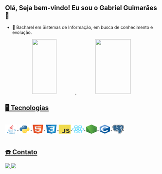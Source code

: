 ## Olá, Seja bem-vindo! Eu sou o Gabriel Guimarães 👋
- 💬 Bacharel em Sistemas de Informação, em busca de conhecimento e evolução.

<div align="center">
  <a href="https://github.com/GabrielMassolari">
  <img width="40%" height="180em" src="https://github-readme-stats.vercel.app/api?username=GabrielMassolari&show_icons=true&theme=dark&include_all_commits=true&count_private=true"/>
  <img width="48%" height="180em" src="https://github-readme-stats.vercel.app/api/top-langs/?username=GabrielMassolari&layout=compact&langs_count=7&theme=dark"/>
</div>

## :desktop_computer: Tecnologias
  
<div style="display: inline_block"><br>
  <img align="center" alt="Java-icon" height="30" width="40" src="https://raw.githubusercontent.com/devicons/devicon/master/icons/java/java-original.svg">
  <img align="center" alt="Python-icon" height="30" width="40" src="https://raw.githubusercontent.com/devicons/devicon/master/icons/python/python-original.svg">
  <img align="center" alt="Html-icon" height="30" width="40" src="https://raw.githubusercontent.com/devicons/devicon/master/icons/html5/html5-original.svg">
  <img align="center" alt="Css-icon" height="30" width="40" src="https://raw.githubusercontent.com/devicons/devicon/master/icons/css3/css3-original.svg">
  <img align="center" alt="Javascript-icon" height="30" width="40" src="https://raw.githubusercontent.com/devicons/devicon/master/icons/javascript/javascript-original.svg">
  <img align="center" alt="React-icon" height="30" width="40" src="https://raw.githubusercontent.com/devicons/devicon/master/icons/react/react-original.svg">
  <img align="center" alt="Node-js" height="30" width="40" src="https://raw.githubusercontent.com/devicons/devicon/master/icons/nodejs/nodejs-original.svg">
  <img align="center" alt="C-icon" height="30" width="40" src="https://raw.githubusercontent.com/devicons/devicon/master/icons/c/c-original.svg">
  <img align="center" alt="Postgresql-icon" height="30" width="40" src="https://raw.githubusercontent.com/devicons/devicon/master/icons/postgresql/postgresql-original.svg">
</div>

<br/>
  
## 	:phone: Contato
  
<div> 
  <a href = "mailto:gabrielmassolari@gmail.com"><img src="https://img.shields.io/badge/-Gmail-%23333?style=for-the-badge&logo=gmail&logoColor=white" target="_blank">     </a>
  <a href = "https://www.linkedin.com/in/gabriel-guimaraes-massolari-b38229243/"><img src="https://img.shields.io/badge/linkedin-%230077B5.svg?style=for-the-badge&logo=linkedin&logoColor=white" target="_blank"></a>
</div>
